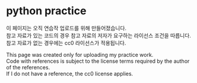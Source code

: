# python practice

이 페이지는 오직 연습작 업로드를 위해 만들어졌습니다. <br>
참고 자료가 있는 코드의 경우 참고 자료의 저자가 요구하는 라이선스 조건을 따릅니다.<br>
참고 자료가 없는 경우에는 cc0 라이선스가 적용됩니다.

This page was created only for uploading my practice work. <br>
Code with references is subject to the license terms required by the author of the references.<br>
If I do not have a reference, the cc0 license applies.
